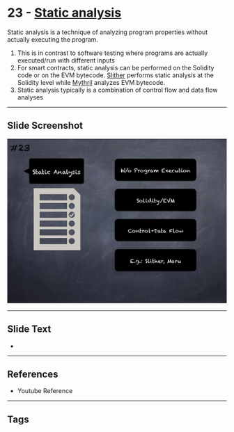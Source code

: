 
# 23 - [Static analysis](./Static%20analysis.md)

Static analysis is a technique of analyzing program properties without actually executing the program. 


1.  This is in contrast to software testing where programs are actually executed/run with different inputs
2.  For smart contracts, static analysis can be performed on the Solidity code or on the EVM bytecode. [Slither](https://github.com/crytic/slither) performs static analysis at the Solidity level while [Mythril](https://github.com/ConsenSys/mythril) analyzes EVM bytecode.
3.  Static analysis typically is a combination of control flow and data flow analyses


___
## Slide Screenshot
![023.png](../../images/6.Audit%20Techniques%20and%20Tools%20101/023.png)
___
## Slide Text
- 
___
## References
- Youtube Reference
___
## Tags
